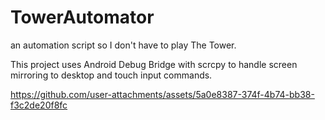 # TowerAutomator
an automation script so I don't have to play The Tower.

This project uses Android Debug Bridge with scrcpy to handle screen mirroring to desktop and touch input commands.


https://github.com/user-attachments/assets/5a0e8387-374f-4b74-bb38-f3c2de20f8fc

